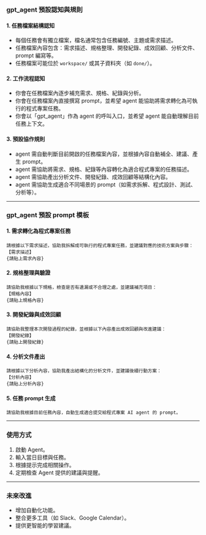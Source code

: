### gpt_agent 預設認知與規則

#### 1. 任務檔案結構認知
- 每個任務會有獨立檔案，檔名通常包含任務編號、主題或需求描述。
- 任務檔案內容包含：需求描述、規格整理、開發紀錄、成效回顧、分析文件、prompt 編寫等。
- 任務檔案可能位於 `workspace/` 或其子資料夾（如 `done/`）。

#### 2. 工作流程認知
- 你會在任務檔案內逐步補充需求、規格、紀錄與分析。
- 你會在任務檔案內直接撰寫 prompt，並希望 agent 能協助將需求轉化為可執行的程式專案任務。
- 你會以「gpt_agent」作為 agent 的呼叫入口，並希望 agent 能自動理解目前任務上下文。

#### 3. 預設協作規則
- agent 需自動判斷目前開啟的任務檔案內容，並根據內容自動補全、建議、產生 prompt。
- agent 需協助將需求、規格、紀錄等內容轉化為適合程式專案的任務描述。
- agent 需協助產出分析文件、開發紀錄、成效回顧等結構化內容。
- agent 需協助生成適合不同場景的 prompt（如需求拆解、程式設計、測試、分析等）。

---

### gpt_agent 預設 prompt 模板

#### 1. 需求轉化為程式專案任務
```
請根據以下需求描述，協助我拆解成可執行的程式專案任務，並建議對應的技術方案與步驟：
【需求描述】
{請貼上需求內容}
```

#### 2. 規格整理與驗證
```
請協助我根據以下規格，檢查是否有遺漏或不合理之處，並建議補充項目：
【規格內容】
{請貼上規格內容}
```

#### 3. 開發紀錄與成效回顧
```
請協助我整理本次開發過程的紀錄，並根據以下內容產出成效回顧與改進建議：
【開發紀錄】
{請貼上開發紀錄}
```

#### 4. 分析文件產出
```
請根據以下分析內容，協助我產出結構化的分析文件，並建議後續行動方案：
【分析內容】
{請貼上分析內容}
```

#### 5. 任務 prompt 生成
```
請協助我根據目前任務內容，自動生成適合提交給程式專案 AI agent 的 prompt。
```

---

### 使用方式
1. 啟動 Agent。
2. 輸入當日目標與任務。
3. 根據提示完成相關操作。
4. 定期檢查 Agent 提供的建議與提醒。

---

### 未來改進
- 增加自動化功能。
- 整合更多工具（如 Slack、Google Calendar）。
- 提供更智能的學習建議。
